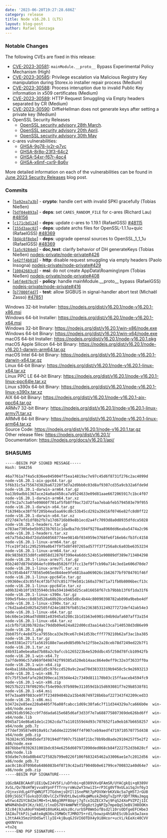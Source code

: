 ```yaml
---
date: '2023-06-20T19:27:28.686Z'
category: release
title: Node v16.20.1 (LTS)
layout: blog-post
author: Rafael Gonzaga
---
```


### Notable Changes

The following CVEs are fixed in this release:

- [CVE-2023-30581](https://cve.mitre.org/cgi-bin/cvename.cgi?name=CVE-2023-30581): `mainModule.__proto__` Bypass Experimental Policy Mechanism (High)
- [CVE-2023-30585](https://cve.mitre.org/cgi-bin/cvename.cgi?name=CVE-2023-30585): Privilege escalation via Malicious Registry Key manipulation during Storex.io installer repair process (Medium)
- [CVE-2023-30588](https://cve.mitre.org/cgi-bin/cvename.cgi?name=CVE-2023-30588): Process interuption due to invalid Public Key information in x509 certificates (Medium)
- [CVE-2023-30589](https://cve.mitre.org/cgi-bin/cvename.cgi?name=CVE-2023-30589): HTTP Request Smuggling via Empty headers separated by CR (Medium)
- [CVE-2023-30590](https://cve.mitre.org/cgi-bin/cvename.cgi?name=CVE-2023-30590): DiffieHellman does not generate keys after setting a private key (Medium)
- OpenSSL Security Releases
  - [OpenSSL security advisory 28th March](https://www.openssl.org/news/secadv/20230328.txt).
  - [OpenSSL security advisory 20th April](https://www.openssl.org/news/secadv/20230420.txt).
  - [OpenSSL security advisory 30th May](https://www.openssl.org/news/secadv/20230530.txt)
- c-ares vulnerabilities:
  - [GHSA-9g78-jv2r-p7vc](https://github.com/c-ares/c-ares/security/advisories/GHSA-9g78-jv2r-p7vc)
  - [GHSA-8r8p-23f3-64c2](https://github.com/c-ares/c-ares/security/advisories/GHSA-8r8p-23f3-64c2)
  - [GHSA-54xr-f67r-4pc4](https://github.com/c-ares/c-ares/security/advisories/GHSA-54xr-f67r-4pc4)
  - [GHSA-x6mf-cxr9-8q6v](https://github.com/c-ares/c-ares/security/advisories/GHSA-x6mf-cxr9-8q6v)

More detailed information on each of the vulnerabilities can be found in [June 2023 Security Releases](/blog/vulnerability/june-2023-security-releases/) blog post.

### Commits

- \[[`5a92ea7a3b`](https://github.com/nodejs/node/commit/5a92ea7a3b)] - **crypto**: handle cert with invalid SPKI gracefully (Tobias Nießen)
- \[[`5df04e893a`](https://github.com/nodejs/node/commit/5df04e893a)] - **deps**: set `CARES_RANDOM_FILE` for c-ares (Richard Lau) [#48156](https://github.com/nodejs/node/pull/48156)
- \[[`c171cbd124`](https://github.com/nodejs/node/commit/c171cbd124)] - **deps**: update c-ares to 1.19.1 (RafaelGSS) [#48115](https://github.com/nodejs/node/pull/48115)
- \[[`155d3aac02`](https://github.com/nodejs/node/commit/155d3aac02)] - **deps**: update archs files for OpenSSL-1.1.1u+quic (RafaelGSS) [#48369](https://github.com/nodejs/node/pull/48369)
- \[[`8d4c8f8ebe`](https://github.com/nodejs/node/commit/8d4c8f8ebe)] - **deps**: upgrade openssl sources to OpenSSL_1_1_1u (RafaelGSS) [#48369](https://github.com/nodejs/node/pull/48369)
- \[[`1a5c9284eb`](https://github.com/nodejs/node/commit/1a5c9284eb)] - **doc,test**: clarify behavior of DH generateKeys (Tobias Nießen) [nodejs-private/node-private#426](https://github.com/nodejs-private/node-private/pull/426)
- \[[`e42ff4b018`](https://github.com/nodejs/node/commit/e42ff4b018)] - **http**: disable request smuggling via empty headers (Paolo Insogna) [nodejs-private/node-private#429](https://github.com/nodejs-private/node-private/pull/429)
- \[[`10042683c8`](https://github.com/nodejs/node/commit/10042683c8)] - **msi**: do not create AppData\Roaming\npm (Tobias Nießen) [nodejs-private/node-private#408](https://github.com/nodejs-private/node-private/pull/408)
- \[[`a6f4e87bc9`](https://github.com/nodejs/node/commit/a6f4e87bc9)] - **policy**: handle mainModule.\_\_proto\_\_ bypass (RafaelGSS) [nodejs-private/node-private#416](https://github.com/nodejs-private/node-private/pull/416)
- \[[`b77000f4d7`](https://github.com/nodejs/node/commit/b77000f4d7)] - **test**: allow SIGBUS in signal-handler abort test (Michaël Zasso) [#47851](https://github.com/nodejs/node/pull/47851)

Windows 32-bit Installer: https://nodejs.org/dist/v16.20.1/node-v16.20.1-x86.msi \
Windows 64-bit Installer: https://nodejs.org/dist/v16.20.1/node-v16.20.1-x64.msi \
Windows 32-bit Binary: https://nodejs.org/dist/v16.20.1/win-x86/node.exe \
Windows 64-bit Binary: https://nodejs.org/dist/v16.20.1/win-x64/node.exe \
macOS 64-bit Installer: https://nodejs.org/dist/v16.20.1/node-v16.20.1.pkg \
macOS Apple Silicon 64-bit Binary: https://nodejs.org/dist/v16.20.1/node-v16.20.1-darwin-arm64.tar.gz \
macOS Intel 64-bit Binary: https://nodejs.org/dist/v16.20.1/node-v16.20.1-darwin-x64.tar.gz \
Linux 64-bit Binary: https://nodejs.org/dist/v16.20.1/node-v16.20.1-linux-x64.tar.xz \
Linux PPC LE 64-bit Binary: https://nodejs.org/dist/v16.20.1/node-v16.20.1-linux-ppc64le.tar.xz \
Linux s390x 64-bit Binary: https://nodejs.org/dist/v16.20.1/node-v16.20.1-linux-s390x.tar.xz \
AIX 64-bit Binary: https://nodejs.org/dist/v16.20.1/node-v16.20.1-aix-ppc64.tar.gz \
ARMv7 32-bit Binary: https://nodejs.org/dist/v16.20.1/node-v16.20.1-linux-armv7l.tar.xz \
ARMv8 64-bit Binary: https://nodejs.org/dist/v16.20.1/node-v16.20.1-linux-arm64.tar.xz \
Source Code: https://nodejs.org/dist/v16.20.1/node-v16.20.1.tar.gz \
Other release files: https://nodejs.org/dist/v16.20.1/ \
Documentation: https://nodejs.org/docs/v16.20.1/api/

### SHASUMS

```
-----BEGIN PGP SIGNED MESSAGE-----
Hash: SHA256

46a7761a7f4a5c836ee045004ff5ea14819ac7e97c45d6f8731f276c2ac4099d  node-v16.20.1-aix-ppc64.tar.gz
5f6b31c5a75567d382ba67220f3d7a2d9bb0c03d8af9307cd35a9cb32a6fde9d  node-v16.20.1-darwin-arm64.tar.gz
ba13b9adbb1367ace24a0ad458ca7a9524633e09d81aae6672065917c1bc4f07  node-v16.20.1-darwin-arm64.tar.xz
d1f9c2a7c3a0fe09860f701af5fb8ff9ac72d72faa7ebabfeb5794503e79f955  node-v16.20.1-darwin-x64.tar.gz
f16394bce38ff6f205b4ea5aa69cd8c53b45cd292a20d16f0746e82fc8d0ff22  node-v16.20.1-darwin-x64.tar.xz
d727d47efd1df8b2fb7a17d6716b89e8b1ecd2a4fc7093d8a0d8935dfdca5028  node-v16.20.1-headers.tar.gz
e783ae7305ebe5b9523b7651c1dadba7dc594f9278aa8960dd6eaba5474a2c96  node-v16.20.1-headers.tar.xz
e67a75da24bd72da5b60568774ee9814bf034959e3768fe6f16eb6cfb3fc4158  node-v16.20.1-linux-arm64.tar.gz
7fce19f3d1c2952599a0b47f9f5d8f497265ad577f37f256a8c6a03be6353234  node-v16.20.1-linux-arm64.tar.xz
89c983b8353d0fce0058d12876f399e4a6ddc524b51e90089df389e713404298  node-v16.20.1-linux-armv7l.tar.gz
85b2407d87945064efc099e85026ff3fcc13ef9f7cb90a714c3ed1e606d70de7  node-v16.20.1-linux-armv7l.tar.xz
67b1954b44f778565e065ed844ee9fe681baa069026c1b62677bf9784701f46f  node-v16.20.1-linux-ppc64le.tar.gz
c99360ecd3c05f4c4f3bf7d7c8517f9e581c160a379d71a71fb0b8006becf13c  node-v16.20.1-linux-ppc64le.tar.xz
a09b324b10f19335940cb9a59410465d25ca816658f67cb79bbb13f6f1da31f6  node-v16.20.1-linux-s390x.tar.gz
599e5fb4ecc8d83d528a60b28ce5b65d8c4b44c80090398782ab890a9bebe4df  node-v16.20.1-linux-s390x.tar.xz
c76d2aabd2d02542505fd24e18876fb8515e23638531249277272def42ab54e3  node-v16.20.1-linux-x64.tar.gz
b6c60e1e106ad7d8881e83945a5208c1b1d1b63e6901c04b9dafa607aff3a154  node-v16.20.1-linux-x64.tar.xz
a1cbfb71820b782dac79ddb09e624a822d00cd3aa14ab13ca7140538d3d86e99  node-v16.20.1.pkg
2bb075fc4e8d75ca7955bca33e39ce67c041d53bcfff779210b62af3ac1ba385  node-v16.20.1.tar.gz
83e03381e271f1a5619188e7aea9d85d9b7e12f5be2a28ceb78d7249ed22b7f1  node-v16.20.1.tar.xz
d4b931a0ebea8ad7b88a2c9afccb1265223b4e520ddbc45f250d78fcb10942fb  node-v16.20.1-win-x64.7z
2a7fde996c57a969f0498742f99385a520eb14aac864e0eff9c32e3f3633ff0a  node-v16.20.1-win-x64.zip
6e4ba1168a38eaa81d5c976ccd520a9c2ead70d38333319b9458c5c9e2693213  node-v16.20.1-win-x86.7z
07c75f53e6fafe20d399eca1393d4e42c7349d811170b03c15ffaaceb4594fc9  node-v16.20.1-win-x86.zip
90257b22178f09295cf54e99dc97b989e311059d1b15d693081f7e29b8538f81  node-v16.20.1-x64.msi
9f7e3aa09f083ce9f7f23489404b2a15b4d6749728b6baf227343f42209ced33  node-v16.20.1-x86.msi
b3472e2e85ee220a0405f76a08fcabcc1d69c38fa6c7f11d344329a7ca666b0e  win-x64/node.exe
e80291db5962cc9f7ddada615e685d6af3d33f7e7a688775807369de626bd6ff  win-x64/node.lib
0945a714e86a61de1c2362cda77a1101559d4d93c707652f1a9eb167b6658257  win-x64/node_pdb.7z
2f7def39587e0910a91c7a6d4e222596ff4f907ceb9aedf4719710570775d438  win-x64/node_pdb.zip
763824c95390d5def370194dff997c751b8f21bc78b9bd8ade29104257f5e2f2  win-x86/node.exe
8876bbef0392631001bdc034e6256d607972090ded068cb84f222752d3b828cf  win-x86/node.lib
93da9e7c0da80b4472f582b799e0226f106f683245462a33006ae1e7c2012d56  win-x86/node_pdb.7z
aac0c18cdf09b0a6486083b4f0719c42ad1f9040b0e61799ce700832a40d64e7  win-x86/node_pdb.zip
-----BEGIN PGP SIGNATURE-----

iQGzBAEBCAAdFiEEiQwI24V5Fi/uDfnbi+q0389VXvQFAmSR/UYACgkQi+q0389V
XvSL/Qv7BsHfWjvva8YpnFfTTrnyroWu2wY3nwiIS+rP3Cg0Vf9xULaiSqJnf6y3
/OjnxsVdLg4fFqWN1FTJTGdnmjsQYIl1SnePNt7pPOVXWrbKXVAc5a7gH5TJrGU8
E09j5GSCTlGvksD3lODvlCZxT9VDtL0winRkqWMuskZHdgTvZpYP/QDf7RNuJmgq
w5Ywc4ZGYC8d2mlM0+5+LN6g3RPF8Uqrj7gTcxIGZECX7wj9FqS24XoPVZPZj1IC
WM4M4hOxDYJKz/k0I/zlnoDS70Y4mWPWtY5Dg8zt2gNPZp7mpeQqS3eBVJH8OOKn
XIc04j9JuA9oFYmbH010XoKkLmUsz0c/urb5P8Wm5ofBsd2l10rsODfgeEFCHbe3
3AIAu7tkPJijwAteAgN36vJSMWOcTJMRO75+rd1/bowzp4hSAhEScUb1ukSwJaxo
L3ttA4k35mzUtDdSwtllyIE+kjBuqGJSVI6OTDX4y9i8Hcor+ucVi/kEeXc40CVV
qHXNVYon
=tu2q
-----END PGP SIGNATURE-----

```
